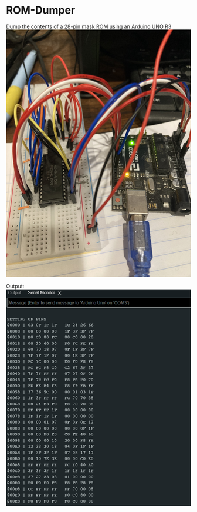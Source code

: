 # ROM-Dumper
Dump the contents of a 28-pin mask ROM using an Arduino UNO R3
![alt text](https://github.com/sebeid4556/ROM-Dumper/blob/main/pics/board.jpeg?raw=true)

Output:<br/>
![alt text](https://github.com/sebeid4556/ROM-Dumper/blob/main/pics/output.png?raw=true)